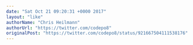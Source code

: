 ```yaml
---
date: "Sat Oct 21 09:20:31 +0000 2017"
layout: "like"
authorName: "Chris Heilmann"
authorUrl: "https://twitter.com/codepo8"
originalPost: "https://twitter.com/codepo8/status/921667504111538176"
---
```

